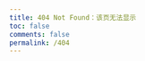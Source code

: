```yaml
---
title: 404 Not Found：该页无法显示
toc: false
comments: false
permalink: /404
---
```

<script type="text/javascript" src="//qzonestyle.gtimg.cn/qzone/hybrid/app/404/search_children.js" charset="utf-8" homePageUrl="https://gerryge.com" homePageName="回到我的主页"></script>
